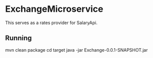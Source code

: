 # ExchangeMicroservice
This serves as a rates provider for SalaryApi.

## Running

mvn clean package
cd target
java -jar Exchange-0.0.1-SNAPSHOT.jar
